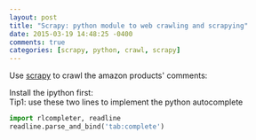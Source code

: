```yaml
---
layout: post
title: "Scrapy: python module to web crawling and scrapying"
date: 2015-03-19 14:48:25 -0400
comments: true
categories: [scrapy, python, crawl, scrapy]
---
```


Use [scrapy](http://doc.scrapy.org/en/latest/) to crawl the amazon products' comments:

Install the ipython first:   
Tip1: use these two lines to implement the python autocomplete
``` python autocomplete for python command line http://blog.e-shell.org/221
import rlcompleter, readline
readline.parse_and_bind('tab:complete')
```

